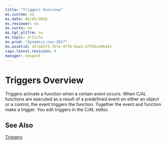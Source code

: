 ```yaml
---
title: "Triggers Overview"
ms.custom: na
ms.date: 06/05/2016
ms.reviewer: na
ms.suite: na
ms.tgt_pltfrm: na
ms.topic: article
ms.prod: "dynamics-nav-2017"
ms.assetid: 157ad2f3-7b7e-4ff0-9ae1-47f031e9b442
caps.latest.revision: 9
manager: edupont
---
```

# Triggers Overview
Triggers activate a function when a certain event occurs. When C/AL functions are executed as a result of a predefined event on either an object or a control, the event triggers the function. Together the event and function make a trigger. You edit triggers in the C/AL editor.  
  
## See Also  
 [Triggers](Triggers.md)